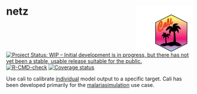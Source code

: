 
<!-- README.md is generated from README.Rmd. Please edit that file -->

# netz <img src="inst/figures/cali_hex.png" align="right" width=30% height=30% />

<!-- badges: start -->

[![Project Status: WIP – Initial development is in progress, but there
has not yet been a stable, usable release suitable for the
public.](https://www.repostatus.org/badges/latest/wip.svg)](https://www.repostatus.org/#wip)
[![R-CMD-check](https://github.com/mrc-ide/cali/workflows/R-CMD-check/badge.svg)](https://github.com/mrc-ide/cali/actions)
[![Coverage
status](https://codecov.io/gh/mrc-ide/cali/branch/main/graph/badge.svg)](https://codecov.io/github/mrc-ide/cali)
<!-- badges: end -->

Use cali to calibrate
[individual](https://mrc-ide.github.io/individual/) model output to a
specific target. Cali has been developed primarily for the
[malariasimulation](https://mrc-ide.github.io/malariasimulation/) use
case.
